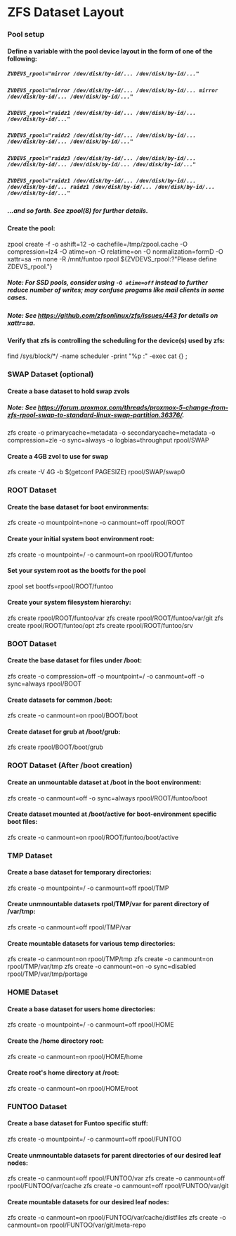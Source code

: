 # ZFS Dataset Layout

### Pool setup

#### Define a variable with the pool device layout in the form of one of the following:
##### `ZVDEVS_rpool="mirror /dev/disk/by-id/... /dev/disk/by-id/..."`
##### `ZVDEVS_rpool="mirror /dev/disk/by-id/... /dev/disk/by-id/... mirror /dev/disk/by-id/... /dev/disk/by-id/..."`
##### `ZVDEVS_rpool="raidz1 /dev/disk/by-id/... /dev/disk/by-id/... /dev/disk/by-id/..."`
##### `ZVDEVS_rpool="raidz2 /dev/disk/by-id/... /dev/disk/by-id/... /dev/disk/by-id/... /dev/disk/by-id/..."`
##### `ZVDEVS_rpool="raidz3 /dev/disk/by-id/... /dev/disk/by-id/... /dev/disk/by-id/... /dev/disk/by-id/... /dev/disk/by-id/..."`
##### `ZVDEVS_rpool="raidz1 /dev/disk/by-id/... /dev/disk/by-id/... /dev/disk/by-id/... raidz1 /dev/disk/by-id/... /dev/disk/by-id/... /dev/disk/by-id/..."`

##### ...and so forth. See zpool(8) for further details.

#### Create the pool:
  zpool create -f -o ashift=12 -o cachefile=/tmp/zpool.cache -O compression=lz4 -O atime=on -O relatime=on -O normalization=formD -O xattr=sa -m none -R /mnt/funtoo rpool ${ZVDEVS_rpool:?"Please define ZDEVS_rpool."}


##### Note: For SSD pools, consider using `-O atime=off` instead to further reduce number of writes; may confuse progams like mail clients in some cases.
##### Note: See https://github.com/zfsonlinux/zfs/issues/443 for details on xattr=sa.

#### Verify that zfs is controlling the scheduling for the device(s) used by zfs:
  find /sys/block/*/ -name scheduler -print "%p :" -exec cat \{\} \;

### SWAP Dataset (optional)

#### Create a base dataset to hold swap zvols
##### Note: See https://forum.proxmox.com/threads/proxmox-5-change-from-zfs-rpool-swap-to-standard-linux-swap-partition.36376/.

  zfs create -o primarycache=metadata -o secondarycache=metadata -o compression=zle -o sync=always -o logbias=throughput rpool/SWAP

#### Create a 4GB zvol to use for swap
  zfs create -V 4G -b $(getconf PAGESIZE) rpool/SWAP/swap0


### ROOT Dataset

#### Create the base dataset for boot environments:
  zfs create -o mountpoint=none -o canmount=off rpool/ROOT

#### Create your initial system boot environment root:
  zfs create -o mountpoint=/ -o canmount=on rpool/ROOT/funtoo

#### Set your system root as the bootfs for the pool
  zpool set bootfs=rpool/ROOT/funtoo

#### Create your system filesystem hierarchy:
  zfs create rpool/ROOT/funtoo/var
  zfs create rpool/ROOT/funtoo/var/git
  zfs create rpool/ROOT/funtoo/opt
  zfs create rpool/ROOT/funtoo/srv


### BOOT Dataset

#### Create the base dataset for files under /boot:
  zfs create -o compression=off -o mountpoint=/ -o canmount=off -o sync=always rpool/BOOT

#### Create datasets for common /boot:
  zfs create -o canmount=on rpool/BOOT/boot

#### Create dataset for grub at /boot/grub:
  zfs create rpool/BOOT/boot/grub


### ROOT Dataset (After /boot creation)

#### Create an unmountable dataset at /boot in the boot environment:
  zfs create -o canmount=off -o sync=always rpool/ROOT/funtoo/boot

#### Create dataset mounted at /boot/active for boot-environment specific boot files:
  zfs create -o canmount=on rpool/ROOT/funtoo/boot/active


### TMP Dataset

#### Create a base dataset for temporary directories:
  zfs create -o mountpoint=/ -o canmount=off rpool/TMP

#### Create unmnountable datasets rpol/TMP/var for parent directory of /var/tmp:
  zfs create -o canmount=off rpool/TMP/var

#### Create mountable datasets for various temp directories:
  zfs create -o canmount=on rpool/TMP/tmp
  zfs create -o canmount=on rpool/TMP/var/tmp
  zfs create -o canmount=on -o sync=disabled rpool/TMP/var/tmp/portage


### HOME Dataset

#### Create a base dataset for users home directories:
  zfs create -o mountpoint=/ -o canmount=off rpool/HOME

#### Create the /home directory root:
  zfs create -o canmount=on rpool/HOME/home

#### Create root's home directory at /root:
  zfs create -o canmount=on rpool/HOME/root


### FUNTOO Dataset

#### Create a base dataset for Funtoo specific stuff:
  zfs create -o mountpoint=/ -o canmount=off rpool/FUNTOO

#### Create unmnountable datasets for parent directories of our desired leaf nodes:
  zfs create -o canmount=off rpool/FUNTOO/var
  zfs create -o canmount=off rpool/FUNTOO/var/cache
  zfs create -o canmount=off rpool/FUNTOO/var/git

#### Create mountable datasets for our desired leaf nodes:
  zfs create -o canmount=on rpool/FUNTOO/var/cache/distfiles
  zfs create -o canmount=on rpool/FUNTOO/var/git/meta-repo
